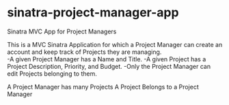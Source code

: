 # sinatra-project-manager-app
Sinatra MVC App for Project Managers

This is a MVC Sinatra Application for which a Project Manager can create
an account and keep track of Projects they are managing.  
-A given Project Manager has a Name and Title.
-A given Project has a Project Description, Priority, and Budget.
-Only the Project Manager can edit Projects belonging to them.

A Project Manager has many Projects
A Project Belongs to a Project Manager
